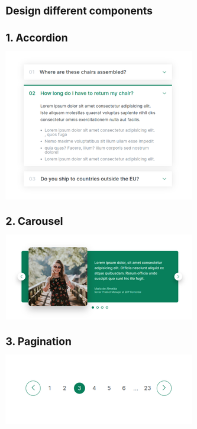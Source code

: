 # Design different components

# 1. Accordion

![Alt text](images/accordion.png?raw=true "Accordion")

# 2. Carousel

![Alt text](images/carousel.png?raw=true "Accordion")

# 3. Pagination

![Alt text](images/pagination.png?raw=true "Accordion")

